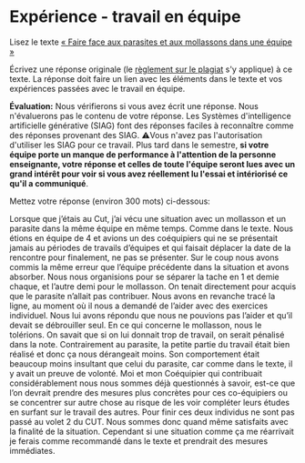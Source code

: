 # Expérience - travail en équipe

Lisez le texte [« Faire face aux parasites et aux mollassons dans une équipe »](https://etsmtl365-my.sharepoint.com/:w:/g/personal/christopher_fuhrman_etsmtl_ca/EcmQ4mhrCt5Ml9FUOiAPMmQBqtH3Z65GXrMLngDaeRCP8g?e=8JXrlf)

Écrivez une réponse originale (le [règlement sur le plagiat](https://www.etsmtl.ca/Etudes/citer-pas-plagier) s'y applique) à ce texte.
La réponse doit faire un lien avec les éléments dans le texte et vos expériences passées avec le travail en équipe.

**Évaluation:** Nous vérifierons si vous avez écrit une réponse.
Nous n'évaluerons pas le contenu de votre réponse.
Les Systèmes d'intelligence artificielle générative (SIAG) font des réponses faciles à reconnaître comme des réponses provenant des SIAG. 
⚠️Vous n'avez pas l'autorisation d'utiliser les SIAG pour ce travail. 
Plus tard dans le semestre, **si votre équipe porte un manque de performance à l'attention de la personne enseignante, votre réponse et celles de toute l'équipe seront lues avec un grand intérêt pour voir si vous avez réellement lu l'essai et intériorisé ce qu'il a communiqué**.

Mettez votre réponse (environ 300 mots) ci-dessous:

Lorsque que j’étais au Cut, j’ai vécu une situation avec un mollasson et un parasite dans la même équipe en même temps. Comme dans le texte. Nous étions en équipe de 4 et avions un des coéquipiers qui ne se présentait jamais au périodes de travails d’équipes et qui faisait déplacer la date de la rencontre pour finalement, ne pas se présenter. Sur le coup nous avons commis la même erreur que l’équipe précédente dans la situation et avons absorber. Nous nous organisions pour se séparer la tache en 1 et demie chaque, et l’autre demi pour le mollasson. On tenait directement pour acquis que le parasite n’allait pas contribuer. Nous avons en revanche tracé la ligne, au moment où il nous a demandé de l’aider avec des exercices individuel. Nous lui avons répondu que nous ne pouvions pas l’aider et qu’il devait se débrouiller seul. En ce qui concerne le mollasson, nous le tolérions. On savait que si on lui donnait trop de travail, on serait pénalisé dans la note. Contrairement au parasite, la petite partie du travail était bien réalisé et donc ça nous dérangeait moins. Son comportement était beaucoup moins insultant que celui du parasite, car comme dans le texte, il y avait un preuve de volonté. Moi et mon Coéquipier qui contribuait considérablement nous nous sommes déjà questionnés à savoir, est-ce que l’on devrait prendre des mesures plus concrètes pour ces co-équipiers ou se concentrer sur autre chose au risque de les voir compléter leurs études en surfant sur le travail des autres. Pour finir ces deux individus ne sont pas passé au volet 2 du CUT. Nous sommes donc quand même satisfaits avec la finalité de la situation. Cependant si une situation comme ça me réarrivait je ferais comme recommandé dans le texte et prendrait des mesures immédiates. 
